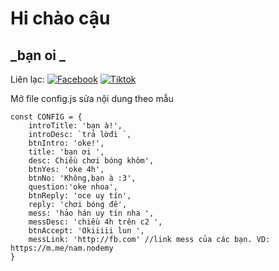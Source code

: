 # Hi chào cậu
## _bạn oi _

Liên lạc: 
[![Facebook](https://i.imgur.com/GRqy96ts.jpg)](https://www.facebook.com/nam.nodemy)
[![Tiktok](https://i.imgur.com/Nbfl1E7t.jpg)](https://www.tiktok.com/@manindev)

Mở file config.js sửa nội dung theo mẫu
```
const CONFIG = {
    introTitle: 'bạn à!',
    introDesc: `trả lờđi `,
    btnIntro: 'oke!',
    title: 'bạn ơi ',
    desc: Chiều chơi bóng khôm',
    btnYes: 'oke 4h',
    btnNo: 'Không,bạn à :3',
    question:'oke nhoa',
    btnReply: 'oce uy tín',
    reply: 'chơi bóng đê',
    mess: 'hảo hán uy tín nha ',
    messDesc: 'chiều 4h trên c2 ',
    btnAccept: 'Okiiiii lun ',
    messLink: 'http://fb.com' //link mess của các bạn. VD: https://m.me/nam.nodemy
}
```

